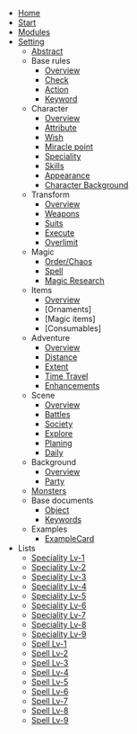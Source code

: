 <!-- docs/_sidebar.md -->

* [Home](documents/home.md)
* [Start](documents/start.md)
* [Modules](documents/Modules.md)
* [Setting](documents/documents.md)
	* [Abstract](documents/MTTTabstract.md)
	* Base rules
		* [Overview](documents/MTTTbase.md)
		* [Check](documents/MTTTcheck.md)
		* [Action](documents/MTTTaction.md)
		* [Keyword](documents/MTTTkeyword.md)
	* Character
		* [Overview](documents/MTTTchaview.md)
		* [Attribute](documents/MTTTcharacter.md)
		* [Wish](documents/MTTTwish.md)
		* [Miracle point](documents/MTTTmirp.md)
		* [Speciality](documents/MTTTspeciality.md)
		* [Skills](documents/MTTTskill.md)
		* [Appearance](documents/MTTTappearance.md)
		* [Character Background](documents/MTTTchaba.md)
	* Transform
		* [Overview](documents/MTTTtrans.md)
		* [Weapons](documents/MTTTweapon.md)
		* [Suits](documents/MTTTsuit.md)
		* [Execute](documents/MTTTexecute.md)
		* [Overlimit](documents/MTTToverlimit.md)
	* Magic
		* [Order/Chaos](documents/MTTToc.md)
		* [Spell](documents/MTTTspelloverview.md)
		* [Magic Research](documents/MTTTmagicre.md)
	* Items
		* [Overview](documents/MTTTitems.md)
		* [Ornaments]
		* [Magic items]
		* [Consumables]
	* Adventure
		* [Overview](documents/MTTTadventure.md)
		* [Distance](documents/MTTTdistance.md)	
		* [Extent](documents/MTTTextent.md)	
		* [Time Travel](documents/MTTTtrttravel.md)	
		* [Enhancements](documents/MTTTenhance.md)
	* Scene
		* [Overview](documents/MTTTscene.md)
		* [Battles](documents/MTTTbattle.md)
		* [Society](documents/MTTTsocialbattle.md)
		* [Explore](documents/MTTTexplore.md)
		* [Planing](documents/MTTTplan.md)
		* [Daily](documents/MTTTdaily.md)
	* Background
		* [Overview](documents/MTTTbackground.md)
		* [Party](documents/MTTTparty.md)
	* [Monsters](documents/MTTTmonsters.md)
	* Base documents
		* [Object](documents/MTTTobject.md)
		* [Keywords](documents/MTTTkeywords.md)
	* Examples
		* [ExampleCard](documents/MTTTcharactersheet.md)
* Lists
	* [Speciality Lv-1](documents/MTTTspecis1.md)
	* [Speciality Lv-2](documents/MTTTspecis2.md)
	* [Speciality Lv-3](documents/MTTTspecis3.md)
	* [Speciality Lv-4](documents/MTTTspecis4.md)
	* [Speciality Lv-5](documents/MTTTspecis5.md)
	* [Speciality Lv-6](documents/MTTTspecis6.md)
	* [Speciality Lv-7](documents/MTTTspecis7.md)
	* [Speciality Lv-8](documents/MTTTspecis8.md)
	* [Speciality Lv-9](documents/MTTTspecis9.md)
	* [Spell Lv-1](documents/MTTTspells1.md)
	* [Spell Lv-2](documents/MTTTspells2.md)
	* [Spell Lv-3](documents/MTTTspells3.md)
	* [Spell Lv-4](documents/MTTTspells4.md)
	* [Spell Lv-5](documents/MTTTspells5.md)
	* [Spell Lv-6](documents/MTTTspells6.md)
	* [Spell Lv-7](documents/MTTTspells7.md)
	* [Spell Lv-8](documents/MTTTspells8.md)
	* [Spell Lv-9](documents/MTTTspells9.md)

